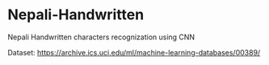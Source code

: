 # Nepali-Handwritten
Nepali Handwritten characters recognization using CNN

Dataset: 
https://archive.ics.uci.edu/ml/machine-learning-databases/00389/
